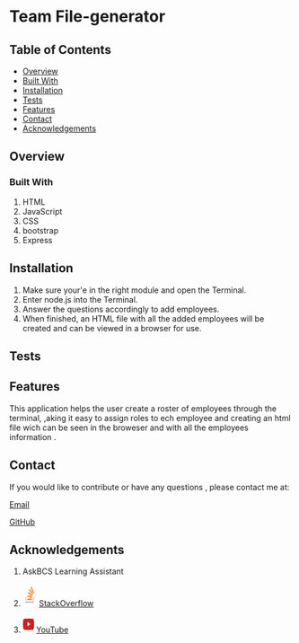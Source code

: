# Team File-generator

## Table of Contents

- [Overview](#overview)
- [Built With](#built-with)
- [Installation](#installation)
- [Tests](#tests)
- [Features](#features)
- [Contact](#contact)
- [Acknowledgements](#acknowledgements)

## Overview

<!-- TODO: Add a screenshot of the live project.
    1. Link to a 'live demo.'
    2. Describe your overall experience in a couple of sentences.
    3. List a few specific technical things that you learned or improved on.
    4. Share any other tips or guidance for others attempting this or something similar.
 -->

### Built With
1. HTML
2. JavaScript
3. CSS
4. bootstrap
5. Express

## Installation

1. Make sure your'e in the right module and open the Terminal.
2. Enter node.js into the Terminal.
3. Answer the questions accordingly to add employees.
4. When finished, an HTML file with all the added employees will be created and can be viewed in a browser for use.

## Tests


## Features

This application helps the user create a roster of employees through the terminal, ,aking it easy to assign roles to ech employee and creating an html file wich can be seen in the broweser and with all the employees information .

## Contact

If you would like to contribute or have any questions , please contact me at:

[Email](moraadrian510@icloud.com)

[GitHub](https://github.com/moraadrian510)


## Acknowledgements

1. AskBCS Learning Assistant
2. <img src="images/768px-Stack_Overflow_icon.svg.png"  width="25" height="40">  [StackOverflow](https://stackoverflow.com/)

3.  <img src="images/youtube-icon-flat-red-play-button-logo-vector.webp"  width="20" height="30"> [YouTube](https://www.youtube.com/watch?v=ljVwKLLCEYg)
